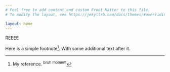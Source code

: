 ```yaml
---
# Feel free to add content and custom Front Matter to this file.
# To modify the layout, see https://jekyllrb.com/docs/themes/#overriding-theme-defaults

layout: home
---
```

REEEE

Here is a simple footnote[^1]. With some additional text after it.

[^1]: My reference.
<sup>bruh moment</sup>